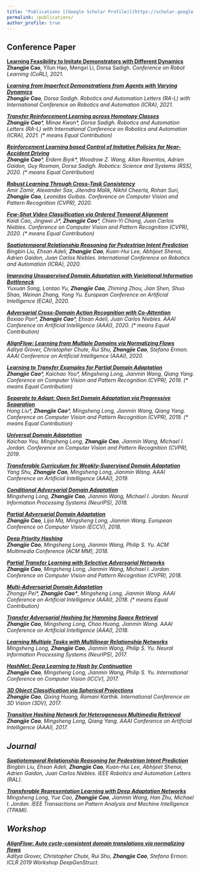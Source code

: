 ```yaml
---
title: "Publications [(Google Scholar Profile)](https://scholar.google.com/citations?user=pA-TqMEAAAAJ)"
permalink: /publications/
author_profile: true
---
```


## Conference Paper

<b>[Learning Feasibility to Imitate Demonstrators with Different Dynamics](http://caozhangjie.github.io/publications/FeasibilityCoRL21)</b> <br> <b>Zhangjie Cao</b>, Yilun Hao, Mengxi Li, Dorsa Sadigh. <i>Conference on Robot Learning (CoRL), 2021.

<b>[Learning from Imperfect Demonstrations from Agents with Varying Dynamics](http://caozhangjie.github.io/publications/ImperfectICRA21)</b> <br> <b>Zhangjie Cao</b>, Dorsa Sadigh. <i>Robotics and Automation Letters (RA-L) with International Conference on Robotics and Automation (ICRA), 2021.

<b>[Transfer Reinforcement Learning across Homotopy Classes](http://caozhangjie.github.io/publications/HomotopyICRA21)</b> <br> <b>Zhangjie Cao</b>\*, Minae Kwon\*, Dorsa Sadigh. <i>Robotics and Automation Letters (RA-L) with International Conference on Robotics and Automation (ICRA), 2021. (* means Equal Contribution)

<b>[Reinforcement Learning based Control of Imitative Policies for Near-Accident Driving](http://caozhangjie.github.io/publications/HReILRSS20)</b> <br> <b>Zhangjie Cao</b>\*, Erdem Bıyık\*, Woodrow Z. Wang, Allan Raventos, Adrien Gaidon, Guy Rosman, Dorsa Sadigh. <i>Robotics: Science and Systems (RSS), 2020. (* means Equal Contribution)

<b>[Robust Learning Through Cross-Task Consistency](http://caozhangjie.github.io/publications/Consistency20)</b> <br> Amir Zamir, Alexander Sax, Jitendra Malik, Nikhil Cheerla, Rohan Suri, <b>Zhangjie Cao</b>, Leonidas Guibas. <i>Conference on Computer Vision and Pattern Recognition (CVPR), 2020.

<b>[Few-Shot Video Classification via Ordered Temporal Alignment](http://caozhangjie.github.io/publications/FewShot20)</b> <br> Kaidi Cao, Jingwei Ji\*, <b>Zhangjie Cao</b>\*, Chien-Yi Chang, Juan Carlos Niebles. <i>Conference on Computer Vision and Pattern Recognition (CVPR), 2020.</i> (\* means Equal Contribution)

<b>[Spatiotemporal Relationship Reasoning for Pedestrian Intent Prediction](http://caozhangjie.github.io/publications/ICRA20)</b> <br> Bingbin Liu, Ehsan Adeli, <b>Zhangjie Cao</b>, Kuan-Hui Lee, Abhijeet Shenoi, Adrien Gaidon, Juan Carlos Niebles. <i>International Conference on Robotics and Automation (ICRA), 2020.</i>

<b>[Improving Unsupervised Domain Adaptation with Variational Information Bottleneck](http://caozhangjie.github.io/publications/ECAI20)</b> <br> Yuxuan Song, Lantao Yu, <b>Zhangjie Cao</b>, Zhiming Zhou, Jian Shen, Shuo Shao, Weinan Zhang, Yong Yu. <i>European Conference on Artificial Intelligence (ECAI), 2020.</i>

<b>[Adversarial Cross-Domain Action Recognition with Co-Attention](http://caozhangjie.github.io/publications/VideoDA20)</b> <br> Boxiao Pan\*, <b>Zhangjie Cao</b>\*, Ehsan Adeli, Juan Carlos Niebles. <i>AAAI Conference on Artificial Intelligence (AAAI), 2020.</i> (\* means Equal Contribution)

<b>[AlignFlow: Learning from Multiple Domains via Normalizing Flows](http://caozhangjie.github.io/publications/AlignFlow20)</b> <br> Aditya Grover, Christopher Chute, Rui Shu, <b>Zhangjie Cao</b>, Stefano Ermon. <i>AAAI Conference on Artificial Intelligence (AAAI), 2020.</i>

<b>[Learning to Transfer Examples for Partial Domain Adaptation](http://caozhangjie.github.io/publications/ETN19)</b> <br> <b>Zhangjie Cao</b>\*, Kaichao You\*, Mingsheng Long, Jianmin Wang, Qiang Yang. <i>Conference on Computer Vision and Pattern Recognition (CVPR), 2019.</i> (\* means Equal Contribution)

<b>[Separate to Adapt: Open Set Domain Adaptation via Progressive Separation](http://caozhangjie.github.io/publications/STA19)</b> <br> Hong Liu\*, <b>Zhangjie Cao</b>\*, Mingsheng Long, Jianmin Wang, Qiang Yang. <i>Conference on Computer Vision and Pattern Recognition (CVPR), 2019.</i> (\* means Equal Contribution)

<b>[Universal Domain Adaptation](http://caozhangjie.github.io/publications/UDA19)</b> <br> Kaichao You, Mingsheng Long, <b>Zhangjie Cao</b>, Jianmin Wang, Michael I. Jordan. <i>Conference on Computer Vision and Pattern Recognition (CVPR), 2019.</i>

<b>[Transferable Curriculum for Weakly-Supervised Domain Adaptation](http://caozhangjie.github.io/publications/TCL19)</b> <br> Yang Shu, <b>Zhangjie Cao</b>, Mingsheng Long, Jianmin Wang. <i>AAAI Conference on Artificial Intelligence (AAAI), 2019.</i>

<b>[Conditional Adversarial Domain Adaptation](http://caozhangjie.github.io/publications/CADA18)</b> <br> Mingsheng Long, <b>Zhangjie Cao</b>, Jianmin Wang, Michael I. Jordan. <i>Neural Information Processing Systems (NeurIPS), 2018.</i>

<b>[Partial Adversarial Domain Adaptation](http://caozhangjie.github.io/publications/PADA18)</b> <br> <b>Zhangjie Cao</b>, Lijia Ma, Mingsheng Long, Jianmin Wang. <i>European Conference on Computer Vision (ECCV), 2018.</i>

<b>[Deep Priority Hashing](http://caozhangjie.github.io/publications/DPH18)</b> <br> <b>Zhangjie Cao</b>, Mingsheng Long, Jianmin Wang, Philip S. Yu. <i>ACM Multimedia Conference (ACM MM), 2018.</i>

<b>[Partial Transfer Learning with Selective Adversarial Networks](http://caozhangjie.github.io/publications/SAN18)</b> <br> <b>Zhangjie Cao</b>, Mingsheng Long, Jianmin Wang, Michael I. Jordan. <i>Conference on Computer Vision and Pattern Recognition (CVPR), 2018.</i>

<b>[Multi-Adversarial Domain Adaptation](http://caozhangjie.github.io/publications/MADA18)</b> <br> Zhongyi Pei\*, <b>Zhangjie Cao\*</b>, Mingsheng Long, Jianmin Wang. <i>AAAI Conference on Artificial Intelligence (AAAI), 2018.</i> (\* means Equal Contribution)

<b>[Transfer Adversarial Hashing for Hamming Space Retrieval](http://caozhangjie.github.io/publications/TAH18)</b> <br> <b>Zhangjie Cao</b>, Mingsheng Long, Chao Huang, Jianmin Wang. <i>AAAI Conference on Artificial Intelligence (AAAI), 2018.</i>

<b>[Learning Multiple Tasks with Multilinear Relationship Networks](http://caozhangjie.github.io/publications/MRN17)</b> <br> Mingsheng Long, <b>Zhangjie Cao</b>, Jianmin Wang, Philip S. Yu. <i>Neural Information Processing Systems (NeurIPS), 2017.</i>

<b>[HashNet: Deep Learning to Hash by Continuation](http://caozhangjie.github.io/publications/HashNet17)</b> <br> <b>Zhangjie Cao</b>, Mingsheng Long, Jianmin Wang, Philip S. Yu. <i>International Conference on Computer Vision (ICCV), 2017.</i>

<b>[3D Object Classification via Spherical Projections](http://caozhangjie.github.io/publications/SP17)</b> <br> <b>Zhangjie Cao</b>, Qixing Huang, Ramani Karthik. <i>International Conference on 3D Vision (3DV), 2017.</i>

<b>[Transitive Hashing Network for Heterogeneous Multimedia Retrieval](http://caozhangjie.github.io/publications/THN17)</b> <br> <b>Zhangjie Cao</b>, Mingsheng Long, Qiang Yang. <i>AAAI Conference on Artificial Intelligence (AAAI), 2017.</i>

## Journal

<b>[Spatiotemporal Relationship Reasoning for Pedestrian Intent Prediction](http://caozhangjie.github.io/publications/RAL20)</b> <br> Bingbin Liu, Ehsan Adeli, <b>Zhangjie Cao</b>, Kuan-Hui Lee, Abhijeet Shenoi, Adrien Gaidon, Juan Carlos Niebles. <i>IEEE Robotics and Automation Letters (RAL).</i>

<b>[Transferable Representation Learning with Deep Adaptation Networks](http://caozhangjie.github.io/publications/VDAN18)</b> <br> Mingsheng Long, Yue Cao, <b>Zhangjie Cao</b>, Jianmin Wang, Han Zhu, Michael I. Jordan. <i>IEEE Transactions on Pattern Analysis and Machine Intelligence (TPAMI).</i>


## Workshop

<b>[AlignFlow: Auto cycle-consistent domain translations via normalizing flows](http://caozhangjie.github.io/publications/AlignFlow)</b> <br> Aditya Grover, Christopher Chute, Rui Shu, <b>Zhangjie Cao</b>, Stefano Ermon. <i>ICLR 2019 Workshop DeepGenStruct.</i>

